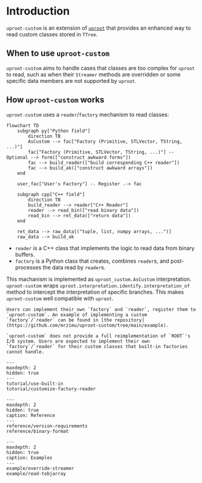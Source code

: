 # Introduction

`uproot-custom` is an extension of [`uproot`](https://uproot.readthedocs.io/en/latest/basic.html) that provides an enhanced way to read custom classes stored in `TTree`.

## When to use `uproot-custom`

`uproot-custom` aims to handle cases that classes are too complex for `uproot` to read, such as when their `Streamer` methods are overridden or some specific data members are not supported by `uproot`.

## How `uproot-custom` works

`uproot-custom` uses a `reader`/`factory` mechanism to read classes:

```{mermaid}
flowchart TD
    subgraph py["Python field"]
        direction TB
        AsCustom --> fac["Factory (Primitive, STLVector, TString, ...)"]
        fac["Factory (Primitive, STLVector, TString, ...)"] -- Optional --> form(["construct awkward forms"])
        fac --> build_reader(["build corresponding C++ reader"])
        fac --> build_ak(["construct awkward arrays"])
    end

    user_fac["User's Factory"] -. Register .-> fac

    subgraph cpp["C++ field"]
        direction TB
        build_reader --> reader["C++ Reader"]
        reader --> read_bin(["read binary data"])
        read_bin --> ret_data(["return data"])
    end

    ret_data --> raw_data[("tuple, list, numpy arrays, ...")]
    raw_data --> build_ak
```

- `reader` is a C++ class that implements the logic to read data from binary buffers.
- `factory` is a Python class that creates, combines `reader`s, and post-processes the data read by `reader`s.

This machanism is implemented as `uproot_custom.AsCustom` interpretation. `uproot-custom` wraps `uproot.interpretation.identify.interpretation_of` method to intercept the interpretation of specific branches. This makes `uproot-custom` well compatible with `uproot`.

```{tip}
Users can implement their own `factory` and `reader`, register them to `uproot-custom`. An example of implementing a custom `factory`/`reader` can be found in [the repository](https://github.com/mrzimu/uproot-custom/tree/main/example).
```

```{note}
`uproot-custom` does not provide a full reimplementation of `ROOT`'s I/O system. Users are expected to implement their own `factory`/`reader` for their custom classes that built-in factories cannot handle.
```

```{toctree}
---
maxdepth: 2
hidden: true
---
tutorial/use-built-in
tutorial/customize-factory-reader
```

```{toctree}
---
maxdepth: 2
hidden: true
caption: Reference
---
reference/version-requirements
reference/binary-format
```

```{toctree}
---
maxdepth: 2
hidden: true
caption: Examples
---
example/override-streamer
example/read-tobjarray
```

